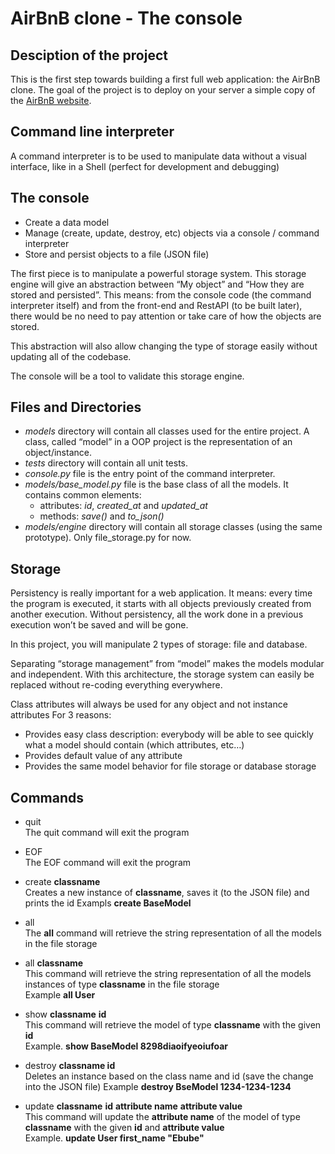 # AirBnB clone - The console

## Desciption of the project

This is the first step towards building a first full web application: the AirBnB clone.
The goal of the project is to deploy on your server a simple copy of the [AirBnB website](https://www.airbnb.com/).

## Command line interpreter

A command interpreter is to be used to manipulate data without a visual interface, like in a Shell (perfect for development and debugging)

## The console

- Create a data model
- Manage (create, update, destroy, etc) objects via a console / command interpreter
- Store and persist objects to a file (JSON file)

The first piece is to manipulate a powerful storage system. This storage engine will give an abstraction between “My object” and “How they are stored and persisted”. This means: from the console code (the command interpreter itself) and from the front-end and RestAPI (to be built later), there would be no need to pay attention or take care of how the objects are stored.

This abstraction will also allow changing the type of storage easily without updating all of the codebase.

The console will be a tool to validate this storage engine.

## Files and Directories
- *models* directory will contain all classes used for the entire project. A class, called “model” in a OOP project is the representation of an object/instance.
- *tests* directory will contain all unit tests.
- *console.py* file is the entry point of the command interpreter.
- *models/base_model.py* file is the base class of all the models. It contains common elements:
   - attributes: *id*, *created_at* and *updated_at*
   - methods: *save()* and *to_json()*
- *models/engine* directory will contain all storage classes (using the same prototype). Only file_storage.py for now.

## Storage

Persistency is really important for a web application. It means: every time the program is executed, it starts with all objects previously created from another execution. Without persistency, all the work done in a previous execution won’t be saved and will be gone.

In this project, you will manipulate 2 types of storage: file and database.

Separating “storage management” from “model” makes the models modular and independent. With this architecture, the storage system  can easily be replaced without re-coding everything everywhere.

Class attributes will always be used for any object and not instance attributes For 3 reasons:

- Provides easy class description: everybody will be able to see quickly what a model should contain (which attributes, etc…)
- Provides default value of any attribute
- Provides the same model behavior for file storage or database storage

## Commands

* quit \
The quit command will exit the program

* EOF \
The EOF command will exit the program

* create **classname** \
Creates a new instance of **classname**, saves it (to the JSON file) and prints the id
Exampls **create BaseModel**

* all \
The __all__ command will retrieve the string representation of all the models in the file storage

* all **classname** \
This command will retrieve the string representation of all the models instances of type **classname** in the file storage \
Example **all User**

* show **classname** __id__ \
This command will retrieve the model of type **classname** with the given __id__\
Example. **show BaseModel 8298diaoifyeoiufoar**

* destroy **classname id** \
Deletes an instance based on the class name and id (save the change into the JSON file)
Example **destroy BseModel 1234-1234-1234**

* update **classname** __id__ __attribute name__ __attribute value__ \
This command will update the **attribute name** of the model of type **classname** with the given __id__ and __attribute value__ \
Example. **update User first_name "Ebube"**

